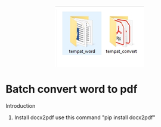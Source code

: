 <p align="center">
<img src= "Screenshot/Screenshot_3.jpg">

# Batch convert word to pdf

Introduction
1. Install docx2pdf use this command  "pip install docx2pdf"
